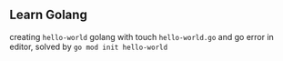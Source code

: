 ## Learn Golang

creating `hello-world` golang with touch `hello-world.go` and go error in editor, solved by `go mod init hello-world`